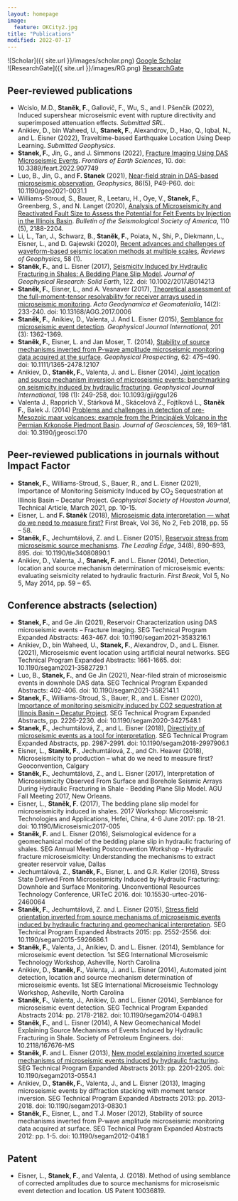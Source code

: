 ```yaml
---
layout: homepage
image:
  feature: OKCity2.jpg
title: "Publications"
modified: 2022-07-17
---
```


![Scholar]({{ site.url }}/images/scholar.png) [Google Scholar](https://scholar.google.com/citations?user=k5i3d9MAAAAJ&hl=cs)
<br>![ResearchGate]({{ site.url }}/images/RG.png) [ResearchGate](https://www.researchgate.net/profile/Frantisek-Stanek)
<!-- ![Orcid]({{ site.url }}/images/orcid.png) [Orcid]((https://orcid.org/my-orcid?orcid=0000-0002-0037-9239))    -->
<!-- ![Publons]({{ site.url }}/images/orcid.png) [Publons]((https://orcid.org/my-orcid?orcid=0000-0002-0037-9239))  -->

## Peer-reviewed publications
- Wcislo, M.D., **Staněk, F.**, Gallovič, F., Wu, S., and I. Pšenčík (2022), Induced supershear microseismic event with rupture directivity and superimposed attenuation effects. *Submitted SRL*.
- Anikiev, D., bin Waheed, U., **Stanek, F.**, Alexandrov, D., Hao, Q., Iqbal, N., and L. Eisner (2022), Traveltime-based Earthquake Location Using Deep Learning. *Submitted Geophysics*.
- **Stanek, F.**, Jin, G., and J. Simmons (2022), <a href="https://www.researchgate.net/publication/362091389_Fracture_Imaging_Using_DAS-Recorded_Microseismic_Events">Fracture Imaging Using DAS Microseismic Events</a>. *Frontiers of Earth Sciences*, 10. doi: 10.3389/feart.2022.907749
- Luo, B., Jin, G., and **F. Stanek** (2021), <a href="https://www.researchgate.net/publication/351963555_Near-field_strain_in_distributed_acoustic_sensing-based_microseismic_observation">Near-field strain in DAS-based microseismic observation</a>, *Geophysics*, 86(5), P49-P60. doi: 10.1190/geo2021-0031.1
- Williams-Stroud, S., Bauer, R., Leetaru, H., Oye, V., **Stanek, F.**, Greenberg, S., and N. Langet (2020), <a href="https://www.researchgate.net/publication/343727322_Analysis_of_Microseismicity_and_Reactivated_Fault_Size_to_Assess_the_Potential_for_Felt_Events_by_CO2_Injection_in_the_Illinois_Basin">Analysis of Microseismicity and Reactivated Fault Size to Assess the Potential for Felt Events by Injection in the Illinois Basin</a>. *Bulletin of the Seismological Society of America*, 110 (5), 2188-2204.
- Li, L., Tan, J., Schwarz, B., **Staněk, F.**, Poiata, N., Shi, P., Diekmann, L., Eisner, L., and D. Gajewski (2020), <a href="https://www.researchgate.net/publication/338533763_Recent_Advances_and_Challenges_of_Waveform-Based_Seismic_Location_Methods_at_Multiple_Scales">Recent advances and challenges of waveform-based seismic location methods at multiple scales</a>, *Reviews of Geophysics*, 58 (1).
- **Staněk, F.**, and L. Eisner (2017), <a href="https://www.researchgate.net/publication/319702807_Seismicity_Induced_by_Hydraulic_Fracturing_in_Shales_A_Bedding_Plane_Slip_Model">Seismicity Induced by Hydraulic Fracturing in Shales: A Bedding Plane Slip Model</a>. *Journal of Geophysical Research: Solid Earth*, 122. doi: 10.1002/2017JB014213
- **Staněk, F.**, Eisner, L., and A. Vesnaver (2017), <a href="https://www.researchgate.net/publication/315810378_Theoretical_assessment_of_the_full-moment-tensor_resolvability_for_receiver_arrays_used_in_microseismic_monitoring">Theoretical assessment of the full-moment-tensor resolvability for receiver arrays used in microseismic monitoring</a>. *Acta Geodynamica et Geomaterialia*, 14(2): 233-240. doi: 10.13168/AGG.2017.0006
- **Staněk, F.**, Anikiev, D., Valenta, J. And L. Eisner (2015), <a href="https://www.researchgate.net/publication/274567196_Semblance_for_microseismic_event_detection">Semblance for microseismic event detection</a>. *Geophysical Journal International*, 201 (3): 1362-1369. 
- **Staněk, F.**, Eisner, L. and Jan Moser, T. (2014), <a href="https://www.researchgate.net/publication/260412705_Stability_of_source_mechanisms_inverted_from_P-wave_amplitude_microseismic_monitoring_data_acquired_at_the_surface">Stability of source mechanisms inverted from P-wave amplitude microseismic monitoring data acquired at the surface</a>. *Geophysical Prospecting*, 62: 475–490. doi: 10.1111/1365-2478.12107
- Anikiev, D., **Staněk, F.**, Valenta, J. and L. Eisner (2014), <a href="https://www.researchgate.net/publication/265050210_Joint_location_and_source_mechanism_inversion_of_microseismic_events_Benchmarking_on_seismicity_induced_by_hydraulic_fracturing">Joint location and source mechanism inversion of microseismic events: benchmarking on seismicity induced by hydraulic fracturing</a>. *Geophysical Journal International*, 198 (1): 249-258, doi: 10.1093/gji/ggu126
- Valenta J., Rapprich V., Stárková M., Skácelová Z., Fojtíková L., **Staněk F.**, Balek J. (2014) <a href="https://www.researchgate.net/publication/274768262_Problems_and_challenges_in_detection_of_pre-Mesozoic_maar_volcanoes_example_from_the_Principalek_Volcano_in_the_Permian_Krkonose_Piedmont_Basin">Problems and challenges in detection of pre-Mesozoic maar volcanoes: example from the Principálek Volcano in the Permian Krkonoše Piedmont Basin</a>. *Journal of Geosciences*, 59, 169–181. doi: 10.3190/jgeosci.170

## Peer-reviewed publications in journals without Impact Factor
- **Stanek, F.**, Williams-Stroud, S., Bauer, R., and L. Eisner (2021), Importance of Monitoring Seismicity Induced by CO<sub>2</sub> Sequestration at Illinois Basin – Decatur Project. *Geophysical Society of Houston Journal*, Technical Article, March 2021, pp. 10-15.
- Eisner, L. and **F. Staněk** (2018), <a href="https://www.researchgate.net/publication/323398626_Microseismic_data_interpretation_-_what_do_we_need_to_measure_first">Microseismic data interpretation — what do we need to measure first?</a> First Break, Vol 36, No 2, Feb 2018, pp. 55 – 58.
- **Staněk, F.**, Jechumtálová, Z. and L. Eisner (2015), <a href="https://www.researchgate.net/publication/282018037_Reservoir_stress_from_microseismic_source_mechanisms">Reservoir stress from microseismic source mechanisms</a>. *The Leading Edge*, 34(8), 890–893, 895. doi: 10.1190/tle34080890.1
- Anikiev, D., Valenta, J., **Stanek, F.** and L. Eisner (2014), Detection, location and source mechanism determination of microseismic events: evaluating seismicity related to hydraulic fracturin. *First Break*, Vol 5, No 5, May 2014, pp. 59 – 65.

<!-- <a href="https://www.researchgate.net/publication/299906278_Stress_field_orientation_inverted_from_source_mechanisms_of_microseismic_events_induced_by_hydraulic_fracturing_and_geomechanical_interpretation"> -->

## Conference abstracts (selection)
- **Stanek, F.**, and Ge Jin (2021), Reservoir Characterization using DAS microseismic events – Fracture Imaging. SEG Technical Program Expanded Abstracts: 463-467. doi: 10.1190/segam2021-3583216.1
- Anikiev, D., bin Waheed, U., **Stanek, F.**, Alexandrov, D., and L. Eisner. (2021), Microseismic event location using artificial neural networks. SEG Technical Program Expanded Abstracts: 1661-1665. doi: 10.1190/segam2021-3582729.1
- Luo, B., **Stanek, F.**, and Ge Jin (2021), Near-filed strain of microseismic events in downhole DAS data. SEG Technical Program Expanded Abstracts: 402-406. doi: 10.1190/segam2021-3582141.1
- **Stanek, F.**, Williams-Stroud, S., Bauer, R., and L. Eisner (2020), <a href="https://library.seg.org/doi/10.1190/segam2020-3427548.1">Importance of monitoring seismicity induced by CO2 sequestration at Illinois Basin – Decatur Project</a>. SEG Technical Program Expanded Abstracts, pp. 2226-2230. doi: 10.1190/segam2020-3427548.1
- **Stanek, F.**, Jechumtálová, Z., and L. Eisner (2018), <a href="https://www.researchgate.net/publication/327616894_Directivity_of_microseismic_events_as_a_tool_for_interpretation">Directivity of microseismic events as a tool for interpretation</a>. SEG Technical Program Expanded Abstracts, pp. 2987-2991. doi: 10.1190/segam2018-2997906.1
- Eisner, L., **Staněk, F.**, Jechumtálová, Z., and Ch. Heaver (2018), Microseismicity to production – what do we need to measure first? Geoconvention, Calgary
- **Staněk, F.**, Jechumtálová, Z., and L. Eisner (2017), Interpretation of Microseismicity Observed From Surface and Borehole Seismic Arrays During Hydraulic Fracturing in Shale - Bedding Plane Slip Model. AGU Fall Meeting 2017, New Orleans.
- Eisner, L., **Staněk, F.** (2017), The bedding plane slip model for microseismicity induced in shales. 2017 Workshop: Microseismic Technologies and Applications, Hefei, China, 4-6 June 2017: pp. 18-21. doi: 10.1190/Microseismic2017-005
- **Staněk, F.** and L. Eisner (2016), Seismological evidence for a geomechanical model of the bedding plane slip in hydraulic fracturing of shales. SEG Annual Meeting Postconvention Workshop - Hydraulic fracture microseismicity: Understanding the mechanisms to extract greater reservoir value, Dallas
- Jechumtálová, Z., **Staněk, F.**, Eisner, L. and G.R. Keller (2016), Stress State Derived From Microseismicity Induced by Hydraulic Fracturing: Downhole and Surface Monitoring. Unconventional Resources Technology Conference, URTeC 2016. doi: 10.15530-urtec-2016-2460064
- **Staněk, F.**, Jechumtálová, Z. and L. Eisner (2015), <a href="https://www.researchgate.net/publication/299906278_Stress_field_orientation_inverted_from_source_mechanisms_of_microseismic_events_induced_by_hydraulic_fracturing_and_geomechanical_interpretation">Stress field orientation inverted from source mechanisms of microseismic events induced by hydraulic fracturing and geomechanical interpretation</a>. SEG Technical Program Expanded Abstracts 2015: pp. 2552-2556. doi: 10.1190/segam2015-5926686.1
- **Staněk, F.**, Valenta, J., Anikiev, D. and L. Eisner. (2014), Semblance for microseismic event detection. 1st SEG International Microseismic Technology Workshop, Asheville, North Carolina
- Anikiev, D., **Staněk, F.**, Valenta, J. and L. Eisner (2014), Automated joint detection, location and source mechanism determination of microseismic events. 1st SEG International Microseismic Technology Workshop, Asheville, North Carolina
- **Staněk, F.**, Valenta, J., Anikiev, D. and L. Eisner (2014), Semblance for microseismic event 	detection. SEG Technical Program Expanded Abstracts 2014: pp. 2178-2182. doi: 10.1190/segam2014-0498.1 
- **Staněk, F.**, and L. Eisner (2014), A New Geomechanical Model Explaining Source Mechanisms of Events Induced by Hydraulic Fracturing in Shale. Society of Petroleum Engineers. doi: 10.2118/167676-MS
- **Staněk, F.** and L. Eisner (2013), <a href="https://www.researchgate.net/publication/265050204_New_model_explaining_inverted_source_mechanisms_of_microseismic_events_induced_by_hydraulic_fracturing">New model explaining inverted source mechanisms of microseismic events induced by hydraulic fracturing</a>. SEG Technical Program Expanded Abstracts 2013: pp. 2201-2205. doi: 10.1190/segam2013-0554.1 
- Anikiev, D., **Staněk, F.**, Valenta, J., and L. Eisner (2013), Imaging microseismic events by diffraction stacking with moment tensor inversion. SEG Technical Program Expanded Abstracts 2013: pp. 2013-2018. doi: 10.1190/segam2013-0830.1
- **Staněk, F.**, Eisner, L., and T.J. Moser (2012), Stability of source mechanisms inverted from P-wave amplitude microseismic monitoring data acquired at surface. SEG Technical Program Expanded Abstracts 2012: pp. 1-5. doi: 10.1190/segam2012-0418.1

## Patent
- Eisner, L., **Stanek, F.**, and Valenta, J. (2018). Method of using semblance of corrected amplitudes due to source mechanisms for microseismic event detection and location. US Patent 10036819.

<!-- ## Seminars -->


